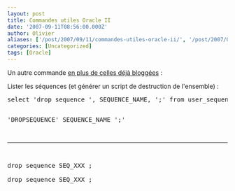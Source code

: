 ```yaml
---
layout: post
title: Commandes utiles Oracle II
date: '2007-09-11T08:56:00.000Z'
author: Olivier
aliases: ['/post/2007/09/11/commandes-utiles-oracle-ii/', '/post/2007/09/11/commandes-utiles-oracle-ii/']
categories: [Uncategorized]
tags: [Oracle]
---
```


<p>Un autre commande <a href="/post/2007/03/05/Commandes-utiles-Oracle">en plus de celles déjà bloggées</a> :</p> <p>Lister les séquences (et générer un script de destruction de l'ensemble) :</p> 
<pre class="prettyprint">
select 'drop sequence ', SEQUENCE_NAME, ';' from user_sequences;

'DROPSEQUENCE' SEQUENCE_NAME                  ';' 
-------------- ------------------------------ --- 
drop sequence  SEQ_XXX                                   ;   
drop sequence  SEQ_XXX                                   ;   
</pre>
